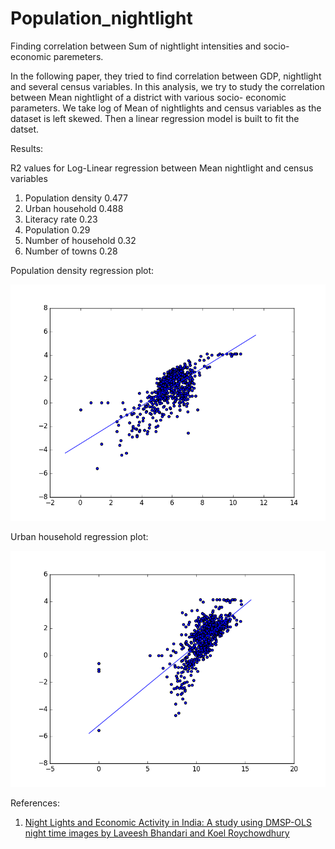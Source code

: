 # Population_nightlight


Finding correlation between Sum of nightlight intensities and socio-economic paremeters.

In the following paper, they tried to find correlation between GDP, nightlight and several census variables.
In this analysis, we try to study the correlation between  Mean nightlight of a district with various socio-
economic parameters.
We take log of Mean of nightlights and census variables as the dataset is left skewed. Then a linear regression model is built
to fit the datset.

Results:

R2 values for Log-Linear regression between Mean nightlight and census variables

1. Population density           0.477
2. Urban household              0.488
3. Literacy rate                0.23
4. Population                   0.29
5. Number of household          0.32
6. Number of towns              0.28


Population density regression plot:


![population_density_plot](Results/population_density_NTL.png)




Urban household regression plot:

![urban_household_plot](Results/Urban_household.png)



























References:
1. [Night  Lights  and  Economic  Activity  in  India:  A  study  using  DMSP-OLS  night  time  images  by Laveesh  Bhandari  and  Koel  Roychowdhury  ](http://journals.sfu.ca/apan/index.php/apan/article/viewFile/59/71)
